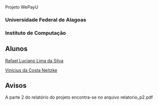 Projeto WePayU

### Universidade Federal de Alagoas 
### Instituto de Computação 

## Alunos
[Rafael Luciano Lima da Silva](https://github.com/rafaellucian0) 

[Vinícius da Costa Neitzke](https://github.com/Neiwone) 

## Avisos

A parte 2 do relatório do projeto encontra-se no arquivo relatorio_p2.pdf
